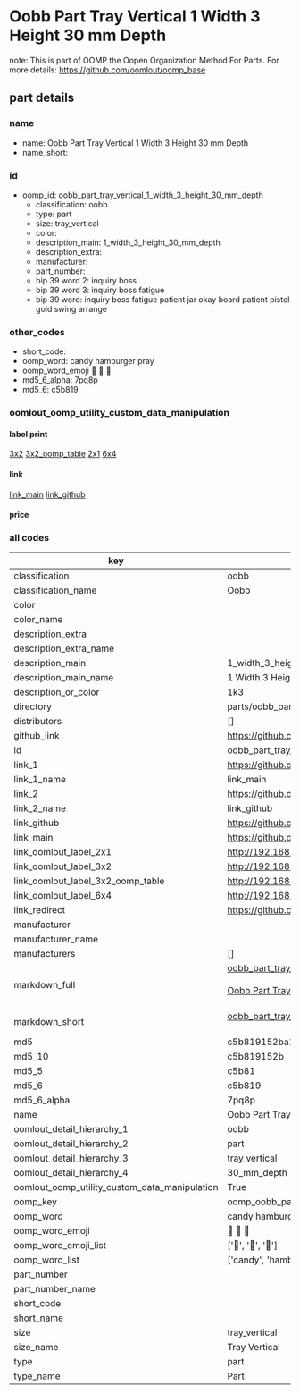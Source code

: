 # Oobb Part Tray Vertical 1 Width 3 Height 30 mm Depth  

note: This is part of OOMP the Oopen Organization Method For Parts. For more details: https://github.com/oomlout/oomp_base

##  part details
  







### name
* name: Oobb Part Tray Vertical 1 Width 3 Height 30 mm Depth
* name_short: 
### id
* oomp_id: oobb_part_tray_vertical_1_width_3_height_30_mm_depth
  * classification: oobb
  * type: part
  * size: tray_vertical
  * color: 
  * description_main: 1_width_3_height_30_mm_depth
  * description_extra: 
  * manufacturer: 
  * part_number: 
  * bip 39 word 2: inquiry boss
  * bip 39 word 3: inquiry boss fatigue
  * bip 39 word: inquiry boss fatigue patient jar okay board patient pistol gold swing arrange

### other_codes
* short_code: 
* oomp_word: candy hamburger pray
* oomp_word_emoji :candy: :hamburger: :pray:
* md5_6_alpha: 7pq8p
* md5_6: c5b819






### oomlout_oomp_utility_custom_data_manipulation
#### label print
[3x2](http://192.168.1.245:1112/?label=oomp%207pq8p)
[3x2_oomp_table](http://192.168.1.108:1112/?label=oomp%207pq8p)
[2x1](http://192.168.1.242:1112/?label=oomp%207pq8p)
[6x4](http://192.168.1.55:1112/?label=oomp%207pq8p)    

#### link

[link_main](https://github.com/oomlout/oomlout_oomp_version_1_messy/tree/main/parts/oobb_part_tray_vertical_1_width_3_height_30_mm_depth) [link_github](https://github.com/oomlout/oomlout_oomp_version_1_messy/tree/main/parts/oobb_part_tray_vertical_1_width_3_height_30_mm_depth)                             

#### price







### all codes 
| key | value |  
| --- | --- |  
| classification | oobb |  
| classification_name | Oobb |  
| color |  |  
| color_name |  |  
| description_extra |  |  
| description_extra_name |  |  
| description_main | 1_width_3_height_30_mm_depth |  
| description_main_name | 1 Width 3 Height 30 mm Depth |  
| description_or_color | 1k3 |  
| directory | parts/oobb_part_tray_vertical_1_width_3_height_30_mm_depth |  
| distributors | [] |  
| github_link | https://github.com/oomlout/oomlout_oomp_part_src/tree/main/parts/oobb_part_tray_vertical_1_width_3_height_30_mm_depth |  
| id | oobb_part_tray_vertical_1_width_3_height_30_mm_depth |  
| link_1 | https://github.com/oomlout/oomlout_oomp_version_1_messy/tree/main/parts/oobb_part_tray_vertical_1_width_3_height_30_mm_depth |  
| link_1_name | link_main |  
| link_2 | https://github.com/oomlout/oomlout_oomp_version_1_messy/tree/main/parts/oobb_part_tray_vertical_1_width_3_height_30_mm_depth |  
| link_2_name | link_github |  
| link_github | https://github.com/oomlout/oomlout_oomp_version_1_messy/tree/main/parts/oobb_part_tray_vertical_1_width_3_height_30_mm_depth |  
| link_main | https://github.com/oomlout/oomlout_oomp_version_1_messy/tree/main/parts/oobb_part_tray_vertical_1_width_3_height_30_mm_depth |  
| link_oomlout_label_2x1 | http://192.168.1.242:1112/?label=oomp%207pq8p |  
| link_oomlout_label_3x2 | http://192.168.1.245:1112/?label=oomp%207pq8p |  
| link_oomlout_label_3x2_oomp_table | http://192.168.1.108:1112/?label=oomp%207pq8p |  
| link_oomlout_label_6x4 | http://192.168.1.55:1112/?label=oomp%207pq8p |  
| link_redirect | https://github.com/oomlout/oomlout_oomp_version_1_messy/tree/main/parts/oobb_part_tray_vertical_1_width_3_height_30_mm_depth |  
| manufacturer |  |  
| manufacturer_name |  |  
| manufacturers | [] |  
| markdown_full | [oobb_part_tray_vertical_1_width_3_height_30_mm_depth](none)<br>[](none)<br>[Oobb Part Tray Vertical 1 Width 3 Height 30 Mm Depth](none)<br><br> |  
| markdown_short | [oobb_part_tray_vertical_1_width_3_height_30_mm_depth](none)<br><br> |  
| md5 | c5b819152ba1031667bbaa10a7868ba6 |  
| md5_10 | c5b819152b |  
| md5_5 | c5b81 |  
| md5_6 | c5b819 |  
| md5_6_alpha | 7pq8p |  
| name | Oobb Part Tray Vertical 1 Width 3 Height 30 mm Depth |  
| oomlout_detail_hierarchy_1 | oobb |  
| oomlout_detail_hierarchy_2 | part |  
| oomlout_detail_hierarchy_3 | tray_vertical |  
| oomlout_detail_hierarchy_4 | 30_mm_depth |  
| oomlout_oomp_utility_custom_data_manipulation | True |  
| oomp_key | oomp_oobb_part_tray_vertical_1_width_3_height_30_mm_depth |  
| oomp_word | candy hamburger pray |  
| oomp_word_emoji | :candy: :hamburger: :pray: |  
| oomp_word_emoji_list | [':candy:', ':hamburger:', ':pray:'] |  
| oomp_word_list | ['candy', 'hamburger', 'pray'] |  
| part_number |  |  
| part_number_name |  |  
| short_code |  |  
| short_name |  |  
| size | tray_vertical |  
| size_name | Tray Vertical |  
| type | part |  
| type_name | Part |  
